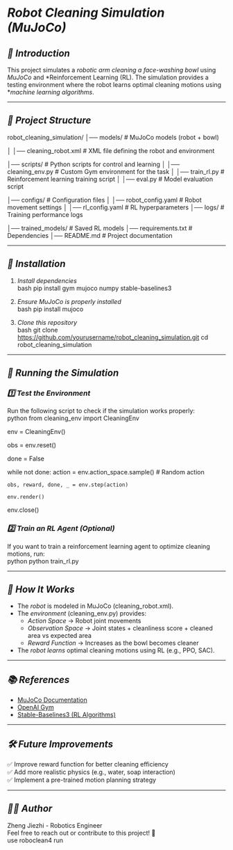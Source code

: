 # *Robot Cleaning Simulation (MuJoCo)*  

## *📌 Introduction*  
This project simulates a *robotic arm cleaning a face-washing bowl* using *MuJoCo* and *Reinforcement Learning (RL). The simulation provides a testing environment where the robot learns optimal cleaning motions using **machine learning algorithms*.  

---

## *📂 Project Structure*  

robot_cleaning_simulation/
│── models/                     # MuJoCo models (robot + bowl)

│   │── cleaning_robot.xml      # XML file defining the robot and environment

│── scripts/                    # Python scripts for control and learning
│   │── cleaning_env.py         # Custom Gym environment for the task
│   │── train_rl.py             # Reinforcement learning training script
│   │── eval.py                 # Model evaluation script

│── configs/                    # Configuration files
│   │── robot_config.yaml       # Robot movement settings
│   │── rl_config.yaml          # RL hyperparameters
│── logs/                       # Training performance logs

│── trained_models/             # Saved RL models
│── requirements.txt            # Dependencies
│── README.md                   # Project documentation


---

## *🔧 Installation*  
1. *Install dependencies*  
   bash
   pip install gym mujoco numpy stable-baselines3
   
2. *Ensure MuJoCo is properly installed*  
   bash
   pip install mujoco
   
3. *Clone this repository*  
   bash
   git clone https://github.com/yourusername/robot_cleaning_simulation.git
   cd robot_cleaning_simulation
   

---

## *🚀 Running the Simulation*  
### *1️⃣ Test the Environment*  
Run the following script to check if the simulation works properly:  
python
from cleaning_env import CleaningEnv

env = CleaningEnv()

obs = env.reset()

done = False

while not done:
    action = env.action_space.sample()  # Random action
    
    obs, reward, done, _ = env.step(action)
    
    env.render()

env.close()


### *2️⃣ Train an RL Agent (Optional)*  
If you want to train a reinforcement learning agent to optimize cleaning motions, run:  
python
python train_rl.py


---

## *📌 How It Works*  
- The *robot* is modeled in MuJoCo (cleaning_robot.xml).  
- The *environment* (cleaning_env.py) provides:
  - *Action Space* → Robot joint movements  
  - *Observation Space* → Joint states + cleanliness score + cleaned area vs expected area  
  - *Reward Function* → Increases as the bowl becomes cleaner  
- The *robot learns* optimal cleaning motions using RL (e.g., PPO, SAC).  

---

## *📚 References*  
- [MuJoCo Documentation](https://mujoco.readthedocs.io/en/latest/)  
- [OpenAI Gym](https://gym.openai.com/)  
- [Stable-Baselines3 (RL Algorithms)](https://stable-baselines3.readthedocs.io/)  

---

## *🛠 Future Improvements*  
✅ Improve reward function for better cleaning efficiency  
✅ Add more realistic physics (e.g., water, soap interaction)  
✅ Implement a pre-trained motion planning strategy  

---

## *👨‍💻 Author*  
Zheng Jiezhi - Robotics Engineer  
Feel free to reach out or contribute to this project! 🚀  
use roboclean4 run

